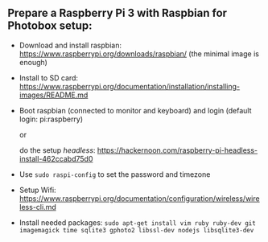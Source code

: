 ## Prepare a Raspberry Pi 3 with Raspbian for Photobox setup:

- Download and install raspbian: https://www.raspberrypi.org/downloads/raspbian/
  (the minimal image is enough)
- Install to SD card: https://www.raspberrypi.org/documentation/installation/installing-images/README.md

- Boot raspbian (connected to monitor and keyboard) and login (default login: pi:raspberry)

  or

  do the setup *headless*: https://hackernoon.com/raspberry-pi-headless-install-462ccabd75d0
- Use `sudo raspi-config` to set the password and timezone
- Setup Wifi: https://www.raspberrypi.org/documentation/configuration/wireless/wireless-cli.md
- Install needed packages: `sudo apt-get install vim ruby ruby-dev git imagemagick time sqlite3 gphoto2 libssl-dev nodejs libsqlite3-dev`
